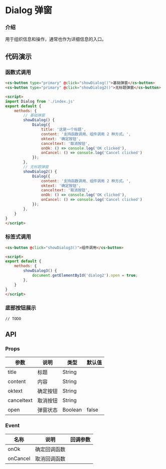 # Dialog 弹窗

### 介绍

用于组织信息和操作，通常也作为详细信息的入口。

## 代码演示

### 函数式调用

```html
<cs-button type="primary" @click="showDialog()">基础弹窗</cs-button>
<cs-button type="primary" @click="showDialog2()">无标题弹窗</cs-button>

<script>
import Dialog from './index.js'
export default {
    methods: {
        // 基础弹窗
        showDialog() {
            Dialog({
                title: '这是一个标题',
                content: '支持函数调用、组件调用 2 种方式。',
                oktext: '确定按钮',
                canceltext: '取消按钮',
                onOk: () => console.log('OK clicked'),
                onCancel: () => console.log('Cancel clicked')
            });
        },
        // 无标题弹窗
        showDialog2() {
            Dialog({
                content: '支持函数调用、组件调用 2 种方式。',
                oktext: '确定按钮',
                canceltext: '取消按钮',
                onOk: () => console.log('OK clicked'),
                onCancel: () => console.log('Cancel clicked')
            });
        },
    }
}
</script>
```

### 标签式调用

```html
<cs-button @click="showDialog3()">组件调用</cs-button>

<script>
export default {
    methods: {
        showDialog3() {
            document.getElementById('dialog2').open = true;
        },
    }
}
</script>
```


### 底部按钮展示

```html
// TODO
```


## API

### Props

| 参数         | 说明                             | 类型   | 默认值           |
|--------------|----------------------------------|--------|------------------|
| title        | 标题 | String                     | 
| content      | 内容 | String                     |
| oktext      | 确定按钮 | String                   |
| canceltext      | 取消按钮 | String               |
| open         | 弹窗状态 | Boolean                |      false       |



### Event

| 名称         | 说明                             | 回调参数   |
|--------------|----------------------------------|--------|
| onOk         | 确定回调函数                       |          |
| onCancel     | 取消回调函数                       |          |